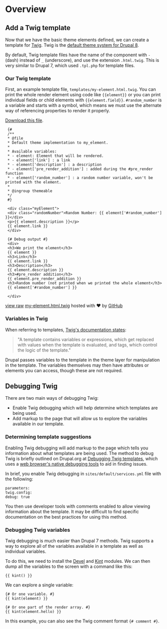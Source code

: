 <!--
{
"name" : "drupal-8-twig",
"version" : "0.0.1",
"title" : "Lesson 9.2 - Twig",
"description" : "Twig",
"freshnessDate" : 2015-12-11,
"homepage" : "https://docs.acquia.com/articles/drupal-8-twig",
"canonicalSource" : "https://docs.acquia.com/articles/drupal-8-twig",
"license" : "CC BY-SA"
}
-->

<!-- @section -->

# Overview

<!-- @section -->

## Add a Twig template

Now that we have the basic theme elements defined, we can create a template for [Twig](http://twig.sensiolabs.org/). Twig is the [default theme system for Drupal 8](https://www.drupal.org/theme-guide/8/twig).

By default, Twig template files have the name of the component with `-` (dash) instead of `_` (underscore), and use the extension `.html.twig`. This is very similar to Drupal 7, which used `.tpl.php` for template files.

### Our Twig template

First, an example template file, `templates/my-element.html.twig`. You can print the whole render element using code like `{{element}}` or you can print individual fields or child elements with `{{element.field}}`. `#random_number` is a variable and starts with a symbol, which means we must use the alternate way of referencing properties to render it properly.

[Download this file](https://gist.github.com/acquialibrary/3122d2205cdcd8ca8512/archive/54eab43dd109059e58b93a8d090716bec4cc87db.zip).

```
 {#
 /**
 * @file
 * Default theme implementation to my_element.
 *
 * Available variables:
 * - element: Element that will be rendered.
 * - element['link'] : a link
 * - element['description'] : a description
 * - element['pre_render_addition'] : added during the #pre_render function
 * - element['random_number'] : a random number variable, won't be printed with the element.
 *
 * @ingroup themeable
 */
 #}

 <div class="myElement">
 <div class="randomNumber">Random Number: {{ element['#random_number'] }}</div>
 <p>{{ element.description }}</p>
 {{ element.link }}
 </div>

 {# Debug output #}
 <div>
 <h3>We print the element</h3>
 {{ element }}
 <h3>Link</h3>
 {{ element.link }}
 <h3>Description</h3>
 {{ element.description }}
 <h3>#pre_render addition</h3>
 {{ element.pre_render_addition }}
 <h3>Random number (not printed when we printed the whole element</h3>
 {{ element['#random_number'] }}

 </div>
```
[view raw](https://gist.github.com/acquialibrary/3122d2205cdcd8ca8512/raw/54eab43dd109059e58b93a8d090716bec4cc87db/my-element.html.twig) [my-element.html.twig](https://gist.github.com/acquialibrary/3122d2205cdcd8ca8512#file-my-element-html-twig) hosted with ❤ by [GitHub](https://github.com)

### Variables in Twig

When referring to templates, [Twig's documentation states](http://twig.sensiolabs.org/doc/templates.html):

> "A template contains variables or expressions, which get replaced with values when the template is evaluated, and tags, which control the logic of the template."

Drupal passes variables to the template in the theme layer for manipulation in the template. The variables themselves may then have attributes or elements you can access, though these are not required.

<!-- @task, "text" : "Extend your module with your first Twig template as described above." -->

<!-- @section -->

## Debugging Twig

There are two main ways of debugging Twig:

*   Enable Twig debugging which will help determine which templates are being used.
*   Add markup to the page that will allow us to explore the variables available in our template.

### Determining template suggestions

Enabling Twig debugging will add markup to the page which tells you information about what templates are being used. The method to debug Twig is briefly outlined on Drupal.org at [Debugging Twig templates](https://www.drupal.org/node/1906392), which uses a [web browser's native debugging tools](https://docs.acquia.com/articles/browser-developer-tools) to aid in finding issues.

In brief, you enable Twig debugging in `sites/default/services.yml` file with the following:

```
parameters:
twig.config:
debug: true
```

You then use developer tools with comments enabled to allow viewing information about the template. It may be difficult to find specific documentation on the best practices for using this method.

### Debugging Twig variables

Twig debugging is much easier than Drupal 7 methods. Twig supports a way to explore all of the variables available in a template as well as individual variables.

To do this, we need to install the [Devel](http://drupal.org/project/devel) and [Kint](https://www.drupal.org/sandbox/fat763/2155159) modules. We can then dump all the variables to the screen with a command like this:

```
{{ kint() }}
```

We can explore a single variable:

```
{# Or one variable. #}
{{ kint(element) }}

{# Or one part of the render array. #}
{{ kint(element.hello) }}
```

In this example, you can also see the Twig comment format `{# comment #}`.

<!-- @task, "text" : "Explore the ways you can debug Twig templates." -->
